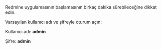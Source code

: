 Redmine uygulamasının başlamasının birkaç dakika sürebileceğine dikkat edin.

Varsayılan kullanıcı adı ve şifreyle oturum açın:

Kullanıcı adı: **admin**

Şifre: **admin**

